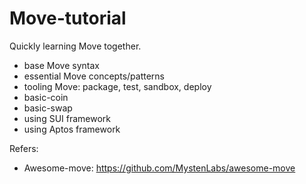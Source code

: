 # Move-tutorial

Quickly learning Move together.

  - base Move syntax
  - essential Move concepts/patterns
  - tooling Move: package, test, sandbox, deploy
  - basic-coin
  - basic-swap
  - using SUI framework
  - using Aptos framework
  
 Refers:
 - Awesome-move: https://github.com/MystenLabs/awesome-move
